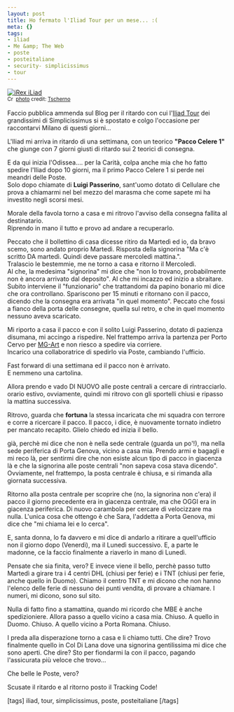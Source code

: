 ```yaml
--- 
layout: post
title: Ho fermato l'Iliad Tour per un mese... :(
meta: {}
tags: 
- iliad
- Me &amp; The Web
- poste
- posteitaliane
- security- simplicissimus
- tour
---
```

<a href="http://www.flickr.com/photos/34073445@N00/194190086/" title="iRex iLiad" target="_blank"><img src="http://farm1.static.flickr.com/77/194190086_3735c153ae.jpg" alt="iRex iLiad" border="0" /></a>  
<small><a href="http://creativecommons.org/licenses/by/2.0/" title="Attribution License" target="_blank"><img src="http://www.lastknight.com/wp-content/plugins/photo-dropper/images/cc.png" alt="Creative Commons License" border="0" width="16" height="16" align="absmiddle" /></a> <a href="http://www.photodropper.com/photos/" target="_blank">photo</a> credit: <a href="http://www.flickr.com/photos/34073445@N00/194190086/" title="Tscherno" target="_blank">Tscherno</a></small>  
  
Faccio pubblica ammenda sul Blog per il ritardo con cui l'[Iliad Tour](http://iliad-tour.simplicissimus.it/) dei grandissimi di Simplicissimus si è spostato e colgo l'occasione per raccontarvi Milano di questi giorni...  
  
L'Iliad mi arriva in ritardo di una settimana, con un teorico **"Pacco Celere 1"** che giunge con 7 giorni giusti di ritardo sui 2 teorici di consegna.  
  
E da qui inizia l'Odissea.... per la Carità, colpa anche mia che ho fatto spedire l'Iliad dopo 10 giorni, ma il primo Pacco Celere 1 si perde nei meandri delle Poste.  
Solo dopo chiamate di **Luigi Passerino**, sant'uomo dotato di Cellulare che prova a chiamarmi nel bel mezzo del marasma che come sapete mi ha investito negli scorsi mesi.  
  
Morale della favola torno a casa e mi ritrovo l'avviso della consegna fallita al destinatario.  
Riprendo in mano il tutto e provo ad andare a recuperarlo.  
  
Peccato che il bollettino di casa dicesse ritiro da Martedì ed io, da bravo scemo, sono andato proprio Martedì. Risposta della signorina "Ma c'è scritto DA martedì. Quindi deve passare mercoledì mattina.".  
Tralascio le bestemmie, me ne torno a casa e ritorno il Mercoledì.  
Al che, la medesima "signorina" mi dice che "non lo trovano, probabilmente non è ancora arrivato dal deposito". Al che mi incazzo ed inizio a sbraitare.  
Subito interviene il "funzionario" che trattandomi da papino bonario mi dice che ora controllano. Spariscono per 15 minuti e ritornano con il pacco, dicendo che la consegna era arrivata "in quel momento". Peccato che fossi a fianco della porta delle consegne, quella sul retro, e che in quel momento nessuno aveva scaricato.  
  
Mi riporto a casa il pacco e con il solito Luigi Passerino, dotato di pazienza disumana, mi accingo a rispedire. Nel frattempo arriva la partenza per Porto Cervo per [MG-Art](http://www.mg-art.it) e non riesco a spedire via corriere.  
Incarico una collaboratrice di spedirlo via Poste, cambiando l'ufficio.  
  
Fast forward di una settimana ed il pacco non è arrivato.  
E nemmeno una cartolina.  
  
Allora prendo e vado DI NUOVO alle poste centrali a cercare di rintracciarlo. orario estivo, ovviamente, quindi mi ritrovo con gli sportelli chiusi e ripasso la mattina successiva.  
  
Ritrovo, guarda che **fortuna** la stessa incaricata che mi squadra con terrore e corre a ricercare il pacco. Il pacco, i dice, è nuovamente tornato indietro per mancato recapito. Glielo chiedo ed inizia il bello.  
  
già, perchè mi dice che non è nella sede centrale (guarda un po'!), ma nella sede periferica di Porta Genova, vicino a casa mia. Prendo armi e bagagli e mi reco là, per sentirmi dire che non esiste alcun tipo di pacco in giacenza là e che la signorina alle poste centrali "non sapeva cosa stava dicendo". Ovviamente, nel frattempo, la posta centrale è chiusa, e si rimanda alla giornata successiva.  
  
Ritorno alla posta centrale per scoprire che (no, la signorina non c'era) il pacco il giorno precedente era in giacenza centrale, ma che OGGI era in giacenza periferica. Di nuovo carambola per cercare di velocizzare ma nulla. L'unica cosa che ottengo è che Sara, l'addetta a Porta Genova, mi dice che "mi chiama lei e lo cerca".  
  
E, santa donna, lo fa davvero e mi dice di andarlo a ritirare a quell'ufficio non il giorno dopo (Venerdì), ma il Lunedì successivo. E, a parte le madonne, ce la faccio finalmente a riaverlo in mano di Lunedì.  

  
Pensate che sia finita, vero? E invece viene il bello, perchè passo tutto Martedì a girare tra i 4 centri DHL (chiusi per ferie) e i TNT (chiusi per ferie, anche quello in Duomo). Chiamo il centro TNT e mi dicono che non hanno l'elenco delle ferie di nessuno dei punti vendita, di provare a chiamare. I numeri, mi dicono, sono sul sito.  
  
Nulla di fatto fino a stamattina, quando mi ricordo che MBE è anche spedizioniere. Allora passo a quello vicino a casa mia. Chiuso. A quello in Duomo. Chiuso. A quello vicino a Porta Romana. Chiuso.  
  
I preda alla disperazione torno a casa e li chiamo tutti. Che dire? Trovo finalmente quello in Col Di Lana dove una signorina gentilissima mi dice che sono aperti. Che dire? Sto per fiondarmi la con il pacco, pagando l'assicurata più veloce che trovo...  
  
Che belle le Poste, vero?  
  
Scusate il ritardo e al ritorno posto il Tracking Code!  
  
[tags] iliad, tour, simplicissimus, poste, posteitaliane [/tags] 
